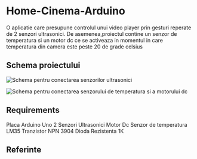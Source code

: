 # Home-Cinema-Arduino
O aplicatie care presupune controlul unui video player prin gesturi reperate de 2 senzori ultrasonici.
De asemenea,proiectul contine un senzor de temperatura si un motor dc ce se activeaza in momentul in care temperatura din camera este peste 20 de grade celsius

## Schema proiectului
![Schema pentru conectarea senzorilor ultrasonici](screenshot.png)


![Schema pentru conectarea senzorului de temperatura si a motorului dc](screenshot.png)

## Requirements
Placa Arduino Uno
2 Senzori Ultrasonici
Motor Dc
Senzor de temperatura LM35
Tranzistor NPN 3904
Dioda
Rezistenta 1K



## Referinte


